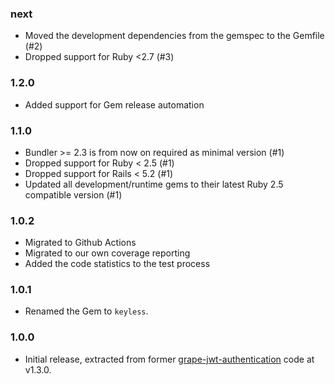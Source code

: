 ### next

* Moved the development dependencies from the gemspec to the Gemfile (#2)
* Dropped support for Ruby <2.7 (#3)

### 1.2.0

* Added support for Gem release automation

### 1.1.0

* Bundler >= 2.3 is from now on required as minimal version (#1)
* Dropped support for Ruby < 2.5 (#1)
* Dropped support for Rails < 5.2 (#1)
* Updated all development/runtime gems to their latest
  Ruby 2.5 compatible version (#1)

### 1.0.2

* Migrated to Github Actions
* Migrated to our own coverage reporting
* Added the code statistics to the test process

### 1.0.1

* Renamed the Gem to `keyless`.

### 1.0.0

* Initial release, extracted from former
  [grape-jwt-authentication](https://github.com/hausgold/grape-jwt-authentication)
  code at v1.3.0.
